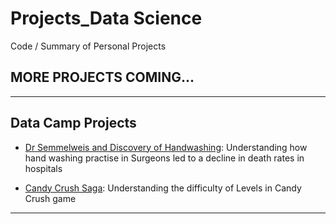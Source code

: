 # Projects_Data Science
Code / Summary of Personal Projects

## MORE PROJECTS COMING...

***

## Data Camp Projects

* [Dr Semmelweis and Discovery of Handwashing](http://bit.ly/2F67xtM): Understanding how hand washing practise in Surgeons led to a decline in death rates in hospitals

* [Candy Crush Saga](http://bit.ly/2oMTtLu): Understanding the difficulty of Levels in Candy Crush game

***
